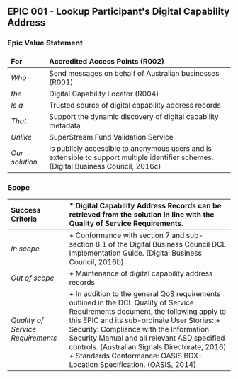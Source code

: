 ## EPIC 001 - Lookup Participant's Digital Capability Address

### Epic Value Statement


|For | Accredited Access Points (R002)|
|:---|:---|
|*Who* | Send messages on behalf of Australian businesses (R001)|
|*the* | Digital Capability Locator (R004)|
|*Is a* | Trusted source of digital capability address records|
|*That* | Support the dynamic discovery of digital capability metadata|
|*Unlike* | SuperStream Fund Validation Service|
|*Our solution* | Is publicly accessible to anonymous users and is extensible to support multiple identifier schemes. (Digital Business Council, 2016c)|

### Scope


Success Criteria | * Digital Capability Address Records can be retrieved from the solution in line with the Quality of Service Requirements.
:---|:---
*In scope* | + Conformance with section 7 and sub-section 8.1 of the Digital Business Council DCL Implementation Guide. (Digital Business Council, 2016b)
*Out of scope* | + Maintenance of digital capability address records
*Quality of Service Requirements* | + In addition to the general QoS requirements outlined in the DCL Quality of Service Requirements document, the following apply to this EPIC and its sub-ordinate User Stories: + Security: Compliance with the Information Security Manual and all relevant ASD specified controls. (Australian Signals Directorate, 2016) + Standards Conformance: OASIS BDX-Location Specification. (OASIS, 2014)

